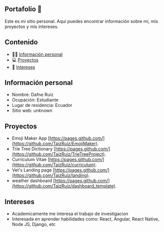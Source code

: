 ## Portafolio 📖
Este es mi sitio personal. Aquí puedes encontrar información sobre mí, mis
proyectos y mis intereses.
## Contenido
* 🙋‍♀️ [Información personal](#información-personal) 
* 💻 [Proyectos](#proyectos)  
* 💎 [Intereses](#intereses) 
## Información personal
* Nombre: Dafne Ruiz
* Ocupación: Estudiante
* Lugar de residencia: Ecuador 
* Sitio web: unknown
## Proyectos
* Emoji Maker App [https://pages.github.com/](https://github.com/TaizRuiz/EmojiMaker).
* Trie Tree Dictionary  [https://pages.github.com/](https://github.com/TaizRuiz/TrieTreeProject).
* Curriculum Vitae  [https://pages.github.com/](https://github.com/TaizRuiz/curriculum).
* Vet's Landing page  [https://pages.github.com/](https://github.com/TaizRuiz/landing).
* weather dashboard [https://pages.github.com/](https://github.com/TaizRuiz/dashboard_template).
## Intereses
* Academicamente me interesa el trabajo de investigacion 
* Interesada en aprender habilidades como: React, Angular, React Native, Node JS, Django, etc 
